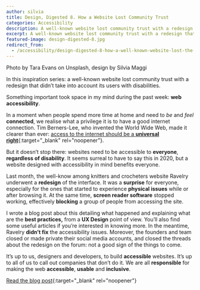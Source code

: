 ```yaml
---
author: silvia
title: Design, Digested 8. How a Website Lost Community Trust
categories: Accessibility
description: A well-known website lost community trust with a redesign that didn't take into account its users with disabilities.
excerpt: A well-known website lost community trust with a redesign that didn't take into account its users with disabilities.
featured-image: design-digested-8.jpg
redirect_from:
  - /accessibility/design-digested-8-how-a-well-known-website-lost-the-trust-of-their-community/
---
```

Photo by Tara Evans on Unsplash, design by Silvia Maggi

In this inspiration series: a well-known website lost community trust with a redesign that didn’t take into account its users with disabilities.

Something important took space in my mind during the past week: **web accessibility**.

In a moment when people spend more time at home and need to _be_ and _feel_ **connected**, we realise what a privilege it is to have a good internet connection. Tim Berners-Lee, who invented the World Wide Web, made it clearer than ever: [access to the internet should be a **universal right**](https://www.theguardian.com/commentisfree/2020/jun/04/covid-19-internet-universal-right-lockdown-online){:target="_blank" rel="noopener"}.

But it doesn’t stop there: websites need to be accessible to **everyone**, **regardless of disability**. It seems surreal to have to say this in 2020, but a website designed with accessibility in mind benefits everyone.

Last month, the well-know among knitters and crocheters website Ravelry underwent a **redesign** of the interface. It was a **surprise** for everyone, especially for the ones that started to experience **physical issues** while or after browsing it. At the same time, **screen reader software** stopped working, effectively **blocking** a group of people from accessing the site.

I wrote a blog post about this detailing what happened and explaining what are the **best practices,** from a **UX Design** point of view. You’ll also find some useful articles if you’re interested in knowing more. In the meantime, Ravelry **didn’t fix** the accessibility issues. Moreover, the founders and team closed or made private their social media accounts, and closed the threads about the redesign on the forum: not a good sign of the things to come.

It’s up to us, designers and developers, to build **accessible** websites. It’s up to all of us to call out companies that don’t do it. We are all **responsible** for making the web **accessible**, **usable** and **inclusive**.

[Read the blog post](https://silviamaggidesign.com/2020/07/20/how-rebranding-cost-ravelry-the-trust-of-their-community/){:target="_blank" rel="noopener"}
